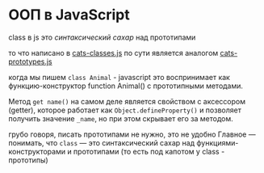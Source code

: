 # ООП в JavaScript

class в js это *синтаксический сахар* над прототипами

то что написано в [cats-classes.js](oop-examples/cats-classes.js)
по сути является аналогом [cats-prototypes.js](oop-examples/cats-prototypes.js)

когда мы пишем `class Animal` - javascript это воспринимает как
функцию-конструктор function Animal() с прототипными методами.

Метод `get name()` на самом деле является свойством с аксессором (getter),
которое работает как `Object.defineProperty()` и позволяет получить значение `_name`, но при этом скрывает его за методом.

грубо говоря, писать прототипами не нужно, это не удобно
Главное — понимать, что `class` — это синтаксический сахар над функциями-конструкторами и прототипами
(то есть под капотом у class - прототипы)